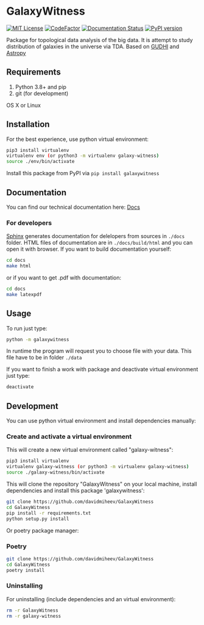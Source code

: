 # GalaxyWitness
[![MIT License](https://img.shields.io/badge/license-MIT-blue.svg?style=flat)](http://choosealicense.com/licenses/mit/)
[![CodeFactor](https://www.codefactor.io/repository/github/davidmiheev/galaxywitness/badge)](https://www.codefactor.io/repository/github/davidmiheev/galaxywitness)
[![Documentation Status](https://readthedocs.org/projects/galaxywitness/badge/?version=latest)](https://galaxywitness.readthedocs.io/en/latest/?badge=latest)
[![PyPI version](https://badge.fury.io/py/galaxywitness.svg)](https://badge.fury.io/py/galaxywitness)


Package for topological data analysis of the big data. It is attempt to study distribution of galaxies in the universe via TDA. Based on [GUDHI](https://gudhi.inria.fr) and [Astropy](https://www.astropy.org)

## Requirements
1. Python 3.8+ and pip
2. git (for development)

OS X or Linux

## Installation
For the best experience, use python virtual environment:
```sh
pip3 install virtualenv
virtualenv env (or python3 -m virtualenv galaxy-witness)
source ./env/bin/activate
```
Install this package from PyPI via ```pip install galaxywitness```

## Documentation
You can find our technical documentation here: [Docs](https://galaxywitness.rtfd.io)
### For developers
[Sphinx](https://www.sphinx-doc.org/en/master/index.html) generates documentation for delelopers from sources in <code>./docs</code> folder. HTML files of documentation are in <code>./docs/build/html</code> and you can open it with browser. 
If you want to build documentation yourself:
```sh
cd docs
make html
```
or if you want to get .pdf with documentation:
```sh
cd docs
make latexpdf
```

## Usage
To run just type:
```sh   
python -m galaxywitness
```

In runtime the program will request you to choose file with your data. This file have to be in folder ```./data```

If you want to finish a work with package and deactivate virtual environment just type:
```sh
deactivate
```

## Development
You can use python virtual environment and install dependencies manually:
### Create and activate a virtual environment
This will create a new virtual environment called "galaxy-witness":
```sh
pip3 install virtualenv
virtualenv galaxy-witness (or python3 -m virtualenv galaxy-witness)
source ./galaxy-witness/bin/activate
``` 
This will clone the repository "GalaxyWitness" on your local machine, install dependencies and install this package 'galaxywitness':
```sh
git clone https://github.com/davidmiheev/GalaxyWitness
cd GalaxyWitness
pip install -r requirements.txt
python setup.py install
```

Or poetry package manager:
### Poetry
```sh
git clone https://github.com/davidmiheev/GalaxyWitness
cd GalaxyWitness
poetry install
```

### Uninstalling
For uninstalling (include dependencies and an virtual environment):
```sh
rm -r GalaxyWitness
rm -r galaxy-witness
```


